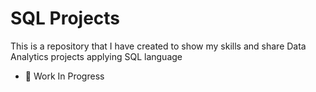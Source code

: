 # SQL Projects
This is a repository that I have created to show my skills and share Data Analytics projects applying SQL language
- 🚧 Work In Progress
